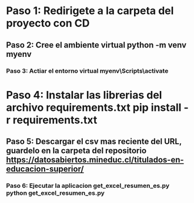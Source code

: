 # Paso 1: Redirigete a la carpeta del proyecto con CD
## Paso 2: Cree el ambiente virtual python -m venv myenv
### Paso 3: Actiar el entorno virtual myenv\Scripts\activate
# Paso 4: Instalar las librerias del archivo requirements.txt pip install -r requirements.txt
## Paso 5: Descargar el csv mas reciente del URL, guardelo en la carpeta del repositorio https://datosabiertos.mineduc.cl/titulados-en-educacion-superior/
### Paso 6: Ejecutar la aplicacion get_excel_resumen_es.py python get_excel_resumen_es.py